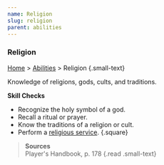 ```yaml
---
name: Religion
slug: religion
parent: abilities
---
```

### Religion
[Home](dm-operations-center) > [Abilities](abilities) > Religion {.small-text}

Knowledge of religions, gods, cults, and traditions.

**Skill Checks**<br/>
- Recognize the holy symbol of a god.
- Recall a ritual or prayer.
- Know the traditions of a religion or cult.
- Perform a [religious service](religious-service).
{.square}

> **Sources** <br/>
> Player's Handbook, p. 178
{.read .small-text}

